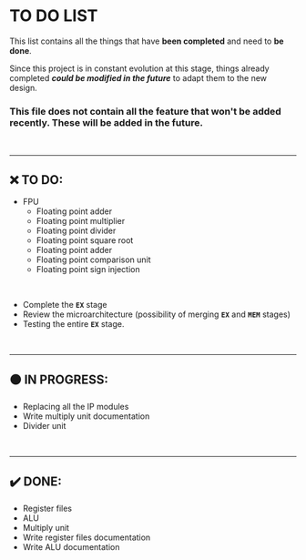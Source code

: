 # TO DO LIST

This list contains all the things that have **been completed** and need to **be done**.

Since this project is in constant evolution at this stage, things already completed ***could be modified in the future*** to adapt them to the new design. 

### This file does not contain all the feature that won't be added recently. These will be added in the future.

<br />

---

## ❌ TO DO:

  * FPU
    * Floating point adder
    * Floating point multiplier
    * Floating point divider
    * Floating point square root
    * Floating point adder
    * Floating point comparison unit
    * Floating point sign injection

<br />

  * Complete the **`EX`** stage
  * Review the microarchitecture (possibility of merging **`EX`** and **`MEM`** stages)
  * Testing the entire **`EX`** stage.

<br />

---

## 🟠 IN PROGRESS:

  * Replacing all the IP modules
  * Write multiply unit documentation
  * Divider unit
  
<br />

---

## ✔️ DONE:

  * Register files
  * ALU
  * Multiply unit
  * Write register files documentation
  * Write ALU documentation
